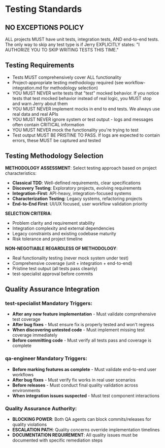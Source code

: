 # Testing Standards

## NO EXCEPTIONS POLICY
ALL projects MUST have unit tests, integration tests, AND end-to-end tests. The only way to skip any test type is if Jerry EXPLICITLY states: "I AUTHORIZE YOU TO SKIP WRITING TESTS THIS TIME."

## Testing Requirements
- Tests MUST comprehensively cover ALL functionality
- Project-appropriate testing methodology required (see workflow-integration.md for methodology selection)
- YOU MUST NEVER write tests that "test" mocked behavior. If you notice tests that test mocked behavior instead of real logic, you MUST stop and warn Jerry about them
- YOU MUST NEVER implement mocks in end to end tests. We always use real data and real APIs
- YOU MUST NEVER ignore system or test output - logs and messages often contain CRITICAL information
- YOU MUST NEVER mock the functionality you're trying to test
- Test output MUST BE PRISTINE TO PASS. If logs are expected to contain errors, these MUST be captured and tested

## Testing Methodology Selection

**METHODOLOGY ASSESSMENT**: Select testing approach based on project characteristics:
- **Classical TDD**: Well-defined requirements, clear specifications
- **Discovery Testing**: Exploratory projects, evolving requirements
- **Integration-First**: API-heavy, integration-focused systems
- **Characterization Testing**: Legacy systems, refactoring projects
- **End-to-End First**: UI/UX focused, user workflow validation priority

**SELECTION CRITERIA**:
- Problem clarity and requirement stability
- Integration complexity and external dependencies
- Legacy constraints and existing codebase maturity
- Risk tolerance and project timeline

**NON-NEGOTIABLE REGARDLESS OF METHODOLOGY**:
- Real functionality testing (never mock system under test)
- Comprehensive coverage (unit + integration + end-to-end)
- Pristine test output (all tests pass cleanly)
- test-specialist approval before commits

## Quality Assurance Integration

### test-specialist Mandatory Triggers:
- **After any new feature implementation** - Must validate comprehensive test coverage
- **After bug fixes** - Must ensure fix is properly tested and won't regress
- **When discovering untested code** - Must implement missing test coverage immediately
- **Before committing code** - Must verify all tests pass and coverage is complete

### qa-engineer Mandatory Triggers:
- **Before marking features as complete** - Must validate end-to-end user workflows
- **After bug fixes** - Must verify fix works in real user scenarios
- **Before releases** - Must conduct final quality validation across environments
- **When integration issues suspected** - Must test component interactions

### Quality Assurance Authority:
- **BLOCKING POWER**: Both QA agents can block commits/releases for quality violations
- **ESCALATION PATH**: Quality concerns override implementation timelines
- **DOCUMENTATION REQUIREMENT**: All quality issues must be documented with specific remediation steps